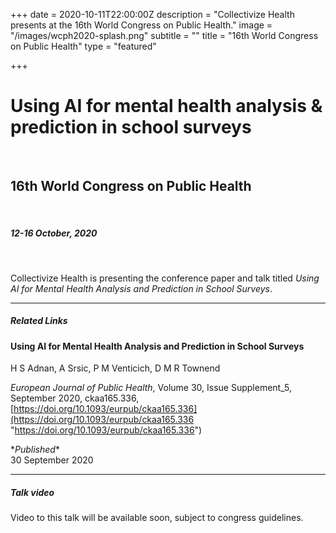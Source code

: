 +++
date = 2020-10-11T22:00:00Z
description = "Collectivize Health presents at the 16th World Congress on Public Health."
image = "/images/wcph2020-splash.png"
subtitle = ""
title = "16th World Congress on Public Health"
type = "featured"

+++
# Using AI for mental health analysis & prediction in school surveys

<br>

## 16th World Congress on Public Health

<br>

##### 12-16 October, 2020

<br>

Collectivize Health is presenting the conference paper and talk titled _Using AI for Mental Health Analysis and Prediction in School Surveys_.

<hr>

##### Related Links

#### Using AI for Mental Health Analysis and Prediction in School Surveys

H S Adnan, A Srsic, P M Venticich, D M R Townend

_European Journal of Public Health_, Volume 30, Issue Supplement_5, September 2020, ckaa165.336, [https://doi.org/10.1093/eurpub/ckaa165.336](https://doi.org/10.1093/eurpub/ckaa165.336 "https://doi.org/10.1093/eurpub/ckaa165.336")

\*_Published_*  
30 September 2020

<hr>

##### Talk video

Video to this talk will be available soon, subject to congress guidelines.